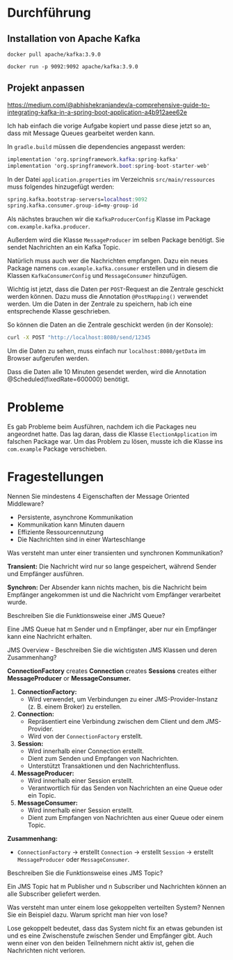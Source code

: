 # Durchführung

## Installation von Apache Kafka

`docker pull apache/kafka:3.9.0`

`docker run -p 9092:9092 apache/kafka:3.9.0`

## Projekt anpassen

https://medium.com/@abhishekranjandev/a-comprehensive-guide-to-integrating-kafka-in-a-spring-boot-application-a4b912aee62e

Ich hab einfach die vorige Aufgabe kopiert und passe diese jetzt so an, dass mit Message Queues gearbeitet werden kann. 

In `gradle.build` müssen die dependencies angepasst werden: 

```nix
implementation 'org.springframework.kafka:spring-kafka'
implementation 'org.springframework.boot:spring-boot-starter-web'
```

In der Datei `application.properties` im Verzeichnis `src/main/ressources` muss folgendes hinzugefügt werden: 

```nix
spring.kafka.bootstrap-servers=localhost:9092
spring.kafka.consumer.group-id=my-group-id
```

Als nächstes brauchen wir die `KafkaProducerConfig`  Klasse im Package `com.example.kafka.producer`.

Außerdem wird die Klasse `MessageProducer` im selben Package benötigt. Sie sendet Nachrichten an ein Kafka Topic. 

Natürlich muss auch wer die Nachrichten empfangen. Dazu ein neues Package namens `com.example.kafka.consumer`  erstellen und in diesem die Klassen `KafkaConsumerConfig` und `MessageConsumer` hinzufügen. 

Wichtig ist jetzt, dass die Daten per `POST`-Request an die Zentrale geschickt werden können. Dazu muss die Annotation `@PostMapping()` verwendet werden. Um die Daten in der Zentrale zu speichern, hab ich eine entsprechende Klasse geschrieben. 

So können die Daten an die Zentrale geschickt werden (in der Konsole): 

```bash
curl -X POST "http://localhost:8080/send/12345
```

Um die Daten zu sehen, muss einfach nur `localhost:8080/getData` im Browser aufgerufen werden.  

Dass die Daten alle 10 Minuten gesendet werden, wird die Annotation @Scheduled(fixedRate=600000) benötigt. 

# Probleme

Es gab Probleme beim Ausführen, nachdem ich die Packages neu angeordnet hatte. Das lag daran, dass die Klasse `ElectionApplication` im falschen Package war. Um das Problem zu lösen, musste ich die Klasse ins `com.example` Package verschieben. 

# Fragestellungen

Nennen Sie mindestens 4 Eigenschaften der Message Oriented Middleware?

- Persistente, asynchrone Kommunikation
- Kommunikation kann Minuten dauern
- Effiziente Ressourcennutzung
- Die Nachrichten sind in einer Warteschlange

Was versteht man unter einer transienten und synchronen Kommunikation?

**Transient:** Die Nachricht wird nur so lange gespeichert, während Sender und Empfänger ausführen. 

**Synchron:** Der Absender kann nichts machen, bis die Nachricht beim Empfänger angekommen ist und die Nachricht vom Empfänger verarbeitet wurde. 

Beschreiben Sie die Funktionsweise einer JMS Queue?

Eine JMS Queue hat m Sender und n Empfänger, aber nur ein Empfänger kann eine Nachricht erhalten. 

JMS Overview - Beschreiben Sie die wichtigsten JMS Klassen und deren Zusammenhang?

**ConnectionFactory** creates **Connection** creates **Sessions** creates either **MessageProducer** or **MessageConsumer.** 

1. **ConnectionFactory:**
    - Wird verwendet, um Verbindungen zu einer JMS-Provider-Instanz (z. B. einem Broker) zu erstellen.
2. **Connection:**
    - Repräsentiert eine Verbindung zwischen dem Client und dem JMS-Provider.
    - Wird von der `ConnectionFactory` erstellt.
3. **Session:**
    - Wird innerhalb einer Connection erstellt.
    - Dient zum Senden und Empfangen von Nachrichten.
    - Unterstützt Transaktionen und den Nachrichtenfluss.
4. **MessageProducer:**
    - Wird innerhalb einer Session erstellt.
    - Verantwortlich für das Senden von Nachrichten an eine Queue oder ein Topic.
5. **MessageConsumer:**
    - Wird innerhalb einer Session erstellt.
    - Dient zum Empfangen von Nachrichten aus einer Queue oder einem Topic.

**Zusammenhang:**

- `ConnectionFactory` → erstellt `Connection` → erstellt `Session` → erstellt `MessageProducer` oder `MessageConsumer`.

Beschreiben Sie die Funktionsweise eines JMS Topic?

Ein JMS Topic hat m Publisher und n Subscriber und Nachrichten können an alle Subscriber geliefert werden. 

Was versteht man unter einem lose gekoppelten verteilten System? Nennen Sie ein Beispiel dazu. Warum spricht man hier von lose?  

Lose gekoppelt bedeutet, dass das System nicht fix an etwas gebunden ist und es eine Zwischenstufe zwischen Sender und Empfänger gibt. Auch wenn einer von den beiden Teilnehmern nicht aktiv ist, gehen die Nachrichten nicht verloren.
